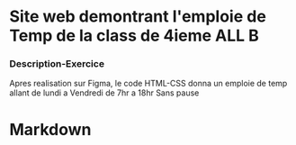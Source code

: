 # Site web demontrant l'emploie de Temp de la class de 4ieme ALL B
  
### Description-Exercice
Apres realisation sur Figma, le code HTML-CSS donna un emploie de temp allant de lundi a Vendredi de 7hr a 18hr Sans pause

# Markdown